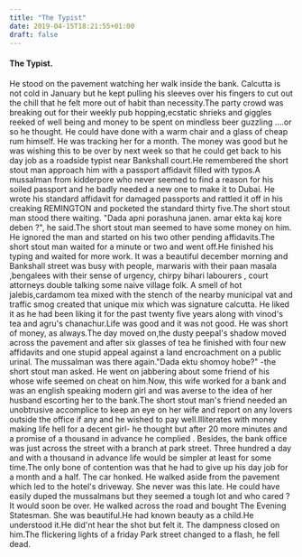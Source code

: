 ```yaml
---
title: "The Typist"
date: 2019-04-15T18:21:55+01:00
draft: false
---
```



#### The Typist.

He stood on the pavement watching her walk inside the bank. 
Calcutta is not cold in January but he kept pulling his sleeves over his fingers to cut out the chill that he felt more out of habit than necessity.The party crowd was breaking out for their weekly pub hopping,ecstatic shrieks and giggles reeked of well being and money to be spent on mindless beer guzzling ....or so he thought. He could have done with a warm chair and a glass of cheap rum himself. 
He was tracking her for a month. The money was good but he was wishing this to be over by next week so that he could get back to his day job as a roadside typist near Bankshall court.He remembered the short stout man approach him with a passport affidavit filled with typos.A mussalman from kidderpore who never seemed to find a reason for his soiled passport and he badly needed a new one to make it to Dubai. He wrote his standard affidavit for damaged passports and rattled it off in his creaking REMINGTON and pocketed the standard thirty five.The short stout man stood there waiting. "Dada apni porashuna janen. amar ekta kaj kore deben ?", he said.The short stout man seemed to have some money on him. He ignored the man and started on his two other pending affidavits.The short stout man waited for a minute or two and went off.He finished his typing and waited for more work. 
It was a beautiful december morning and Bankshall street was busy with people, marwaris with their paan masala ,bengalees with their sense of urgency, chirpy bihari labourers , court attorneys double talking some naive village folk. A smell of hot jalebis,cardamom tea mixed with the stench of the nearby municipal vat and traffic smog created that unique mix which was signature calcutta. He liked it as he had been liking it for the past twenty five years along with vinod's tea and agru's chanachur.Life was good and it was not good. He was short of money, as always.The day moved on,the dusty peepal's shadow moved across the pavement and after six glasses of tea he finished with four new affidavits and one stupid appeal against a land encroachment on a public urinal. 
The mussalman was there again."Dada ektu shomoy hobe?" -the short stout man asked. He went on jabbering about some friend of his whose wife seemed on cheat on him.Now, this wife worked for a bank and was an english speaking modern girl and was averse to the idea of her husband escorting her to the bank.The short stout man's friend needed an unobtrusive accomplice to keep an eye on her wife and report on any lovers outside the office if any and he wished to pay well.Illiterates with money making life hell for a decent girl- he thought but after 20 more minutes and a promise of a thousand in advance he complied . Besides, the bank office was just across the street with a branch at park street. Three hundred a day and with a thousand in advance life would be simpler at least for some time.The only bone of contention was that he had to give up his day job for a month and a half. 
The car honked. He walked aside from the pavement which led to the hotel's driveway. She never was this late. He could have easily duped the mussalmans but they seemed a tough lot and who cared ? It would soon be over. He walked across the road and bought The Evening Statesman. She was beautiful.He had known beauty as a child.He understood it.He did'nt hear the shot but felt it. The dampness closed on him.The flickering lights of a friday Park street changed to a flash, he fell dead. 
